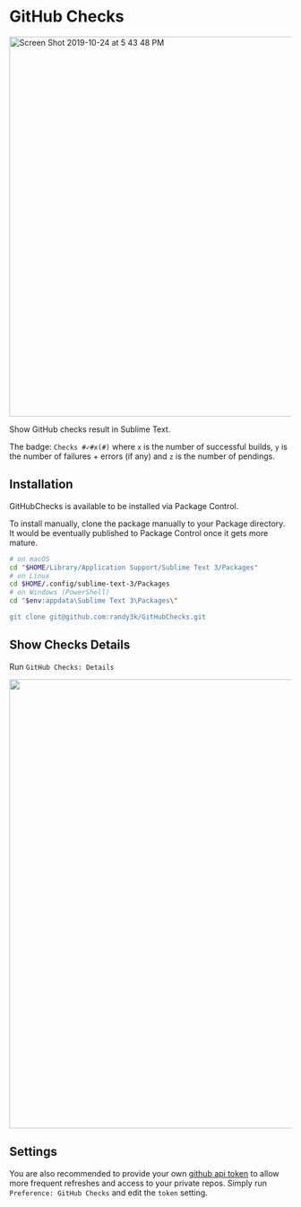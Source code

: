 # GitHub Checks

<img width="677" alt="Screen Shot 2019-10-24 at 5 43 48 PM" src="https://user-images.githubusercontent.com/1690993/67535077-dd931d00-f685-11e9-804d-8a6785423a70.png">


Show GitHub checks result in Sublime Text.

The badge: `Checks #✓#x(#)` where `x` is the number of successful builds, `y` is the number of failures + errors (if any) and `z` is the number of pendings.


## Installation

GitHubChecks is available to be installed via Package Control.


To install manually, clone the package manually to your Package directory. It would be eventually published to Package Control once it gets more mature.

```sh
# on macOS
cd "$HOME/Library/Application Support/Sublime Text 3/Packages"
# on Linux
cd $HOME/.config/sublime-text-3/Packages
# on Windows (PowerShell)
cd "$env:appdata\Sublime Text 3\Packages\"

git clone git@github.com:randy3k/GitHubChecks.git
```

## Show Checks Details

Run `GitHub Checks: Details`

<img width="800" src="https://user-images.githubusercontent.com/1690993/44185676-eaf86300-a0e2-11e8-9273-348313729e87.png">


## Settings

You are also recommended to provide your own [github api token](https://help.github.com/articles/creating-a-personal-access-token-for-the-command-line/) to allow more frequent refreshes and access to your private repos. Simply run `Preference: GitHub Checks` and edit the `token` setting.
